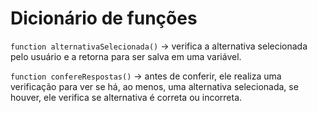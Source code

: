 # Dicionário de funções

```function alternativaSelecionada()``` -> verifica a alternativa selecionada pelo usuário e a retorna para ser salva em uma variável.

```function confereRespostas()``` -> antes de conferir, ele realiza uma verificação para ver se há, ao menos, uma alternativa selecionada, se houver, ele verifica se alternativa é correta ou incorreta.
